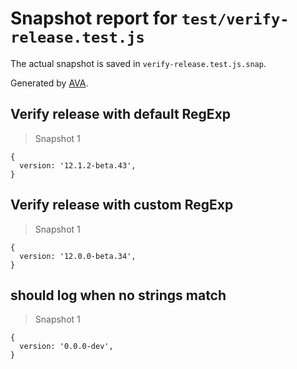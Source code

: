 # Snapshot report for `test/verify-release.test.js`

The actual snapshot is saved in `verify-release.test.js.snap`.

Generated by [AVA](https://avajs.dev).

## Verify release with default RegExp

> Snapshot 1

    {
      version: '12.1.2-beta.43',
    }

## Verify release with custom RegExp

> Snapshot 1

    {
      version: '12.0.0-beta.34',
    }

## should log when no strings match

> Snapshot 1

    {
      version: '0.0.0-dev',
    }
